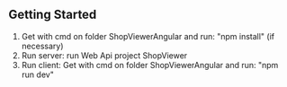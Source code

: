 ## Getting Started

1. Get with cmd on folder ShopViewerAngular and run: "npm install" (if necessary)
2. Run server:  run Web Api project ShopViewer
3. Run client:  Get with cmd on folder ShopViewerAngular and run: "npm run dev" 